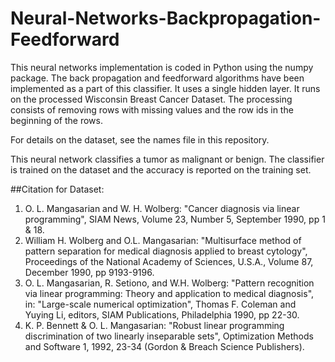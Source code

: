 # Neural-Networks-Backpropagation-Feedforward

This neural networks implementation is coded in Python using the numpy package. 
The back propagation and feedforward algorithms have been implemented as a part of this classifier.
It uses a single hidden layer. It runs on the processed Wisconsin Breast Cancer Dataset.
The processing consists of removing rows with missing values and the row ids in the beginning of the rows.

For details on the dataset, see the names file in this repository.

This neural network classifies a tumor as malignant or benign. 
The classifier is trained on the dataset and the accuracy is reported on the training set.

##Citation for Dataset:
1. O. L. Mangasarian and W. H. Wolberg: "Cancer diagnosis via linear programming", SIAM News, Volume 23, Number 5, September 1990, pp 1 & 18. 
2. William H. Wolberg and O.L. Mangasarian: "Multisurface method of pattern separation for medical diagnosis applied to breast cytology", Proceedings of the National Academy of Sciences, U.S.A., Volume 87, December 1990, pp 9193-9196. 
3. O. L. Mangasarian, R. Setiono, and W.H. Wolberg: "Pattern recognition via linear programming: Theory and application to medical diagnosis", in: "Large-scale numerical optimization", Thomas F. Coleman and Yuying Li, editors, SIAM Publications, Philadelphia 1990, pp 22-30. 
4. K. P. Bennett & O. L. Mangasarian: "Robust linear programming discrimination of two linearly inseparable sets", Optimization Methods and Software 1, 1992, 23-34 (Gordon & Breach Science Publishers).
